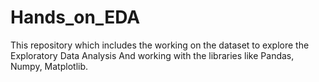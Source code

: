# Hands_on_EDA
This repository which includes the working on the dataset to explore the Exploratory Data Analysis
And working with the libraries like Pandas, Numpy, Matplotlib.
